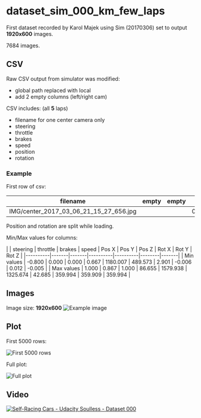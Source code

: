 # dataset_sim_000_km_few_laps

First dataset recorded by Karol Majek using Sim (20170306) set to output **1920x600** images.

7684 images.

## CSV

Raw CSV output from simulator was modified:

- global path replaced with local
- add 2 empty columns (left/right cam)


CSV includes: (all **5** laps)

- filename for one center camera only
- steering
- throttle
- brakes
- speed
- position
- rotation

### Example

First row of csv:

| filename | empty | empty | steering | throttle | brakes | speed | Position | Rotation|
|----------|-------|-------|----------|----------|--------|-------|----------------|----------------|
| IMG/center_2017_03_06_21_15_27_656.jpg | | | 0.07247914 | 0.7352967 | 0 | 0.6671922 | 1239.393:754.3097:29.65825 | 356.0383:175.2307:0.3258028 |

Position and rotation are split while loading.

Min/Max values for columns:

|   | steering | throttle | brakes | speed | Pos X | Pos Y | Pos Z | Rot X | Rot Y | Rot Z |
|----------|-------|-------|----------|----------|--------|-------|
| Min values | -0.800 | 0.000 | 0.000 | 0.667 | 1180.007 | 489.573 | 2.901 | -0.006 | 0.012 | -0.005 |
| Max values | 1.000 | 0.867 | 1.000 | 86.655 | 1579.938 | 1325.674 | 42.685 | 359.994 | 359.909 | 359.994 |


## Images

Image size: **1920x600**
![Example image](IMG/center_2017_03_06_21_15_27_656.jpg)

## Plot

First 5000 rows:

![First 5000 rows](first5000.png)

Full plot:

![Full plot](full.png)

## Video

[![Self-Racing Cars - Udacity Soulless - Dataset 000](https://img.youtube.com/vi/0DRl_zYuX_8/0.jpg)](https://www.youtube.com/watch?v=0DRl_zYuX_8)
